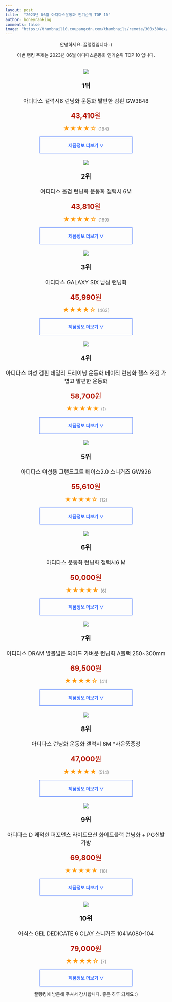 ```yaml
---
layout: post
title:  "2023년 06월 아디다스운동화 인기순위 TOP 10"
author: honeyranking
comments: false
image: "https://thumbnail10.coupangcdn.com/thumbnails/remote/300x300ex/image/vendor_inventory/6441/779a5f2f43d0da0a714f664a9ea3f6cf4ce8dc5b3104d229e8b9d42329ff.png"
---
```

<p style="text-align: center;">안녕하세요. 꿀랭킹입니다 :)</p>
<p style="text-align: center;">이번 랭킹 주제는 2023년 06월 아디다스운동화 인기순위 TOP 10 입니다.</p><center><img src="https://thumbnail10.coupangcdn.com/thumbnails/remote/300x300ex/image/vendor_inventory/6441/779a5f2f43d0da0a714f664a9ea3f6cf4ce8dc5b3104d229e8b9d42329ff.png" style="margin-top:20px" /></center><p style="text-align: center; font-size: 20px"><b>1위</b></p><p style="text-align: center; font-size: 17px">아디다스 갤럭시6 런닝화 운동화 발편한 검흰 GW3848</p><p style="text-align: center;"><span style="color: #b61800; font-size: 22px;"><b>43,410</b>원</span></p><p style="text-align: center;"><span style="color: #ff9600; font-size: 20px;">★★★★☆ </span><span style="color: #878787;">(184)</span></p><center><a href="https://link.coupang.com/a/2itgl"><div style="font-size: 14px; display: inline-block; padding: 15px 90px; color: #346aff; border-radius: 2px; border: 1px solid #346aff; cursor: pointer;"><b>제품정보 더보기 &or;</b></div></a></center><center><img src="https://thumbnail7.coupangcdn.com/thumbnails/remote/300x300ex/image/vendor_inventory/bff5/c1de5209bbf76f7eacb9a5e751bb283e0505858e418ec03828a98c92e518.png" style="margin-top:20px" /></center><p style="text-align: center; font-size: 20px"><b>2위</b></p><p style="text-align: center; font-size: 17px">아디다스 올검 런닝화 운동화 갤럭시 6M</p><p style="text-align: center;"><span style="color: #b61800; font-size: 22px;"><b>43,810</b>원</span></p><p style="text-align: center;"><span style="color: #ff9600; font-size: 20px;">★★★★☆ </span><span style="color: #878787;">(189)</span></p><center><a href="https://link.coupang.com/a/2itgn"><div style="font-size: 14px; display: inline-block; padding: 15px 90px; color: #346aff; border-radius: 2px; border: 1px solid #346aff; cursor: pointer;"><b>제품정보 더보기 &or;</b></div></a></center><center><img src="https://thumbnail7.coupangcdn.com/thumbnails/remote/300x300ex/image/vendor_inventory/ff79/7c4ce887c4760540e6cbd6907ed9ffd284473e81a9ad88c320a092f93024.jpg" style="margin-top:20px" /></center><p style="text-align: center; font-size: 20px"><b>3위</b></p><p style="text-align: center; font-size: 17px">아디다스 GALAXY SIX 남성 런닝화</p><p style="text-align: center;"><span style="color: #b61800; font-size: 22px;"><b>45,990</b>원</span></p><p style="text-align: center;"><span style="color: #ff9600; font-size: 20px;">★★★★☆ </span><span style="color: #878787;">(463)</span></p><center><a href="https://link.coupang.com/a/2itgp"><div style="font-size: 14px; display: inline-block; padding: 15px 90px; color: #346aff; border-radius: 2px; border: 1px solid #346aff; cursor: pointer;"><b>제품정보 더보기 &or;</b></div></a></center><center><img src="https://thumbnail7.coupangcdn.com/thumbnails/remote/300x300ex/image/vendor_inventory/0290/6f9f7a4d4c52df94f78cccb9d2e94f124c35e9282560c6af4f940b872191.jpg" style="margin-top:20px" /></center><p style="text-align: center; font-size: 20px"><b>4위</b></p><p style="text-align: center; font-size: 17px">아디다스 여성 검흰 데일리 트레이닝 운동화 베이직 런닝화 헬스 조깅 가볍고 발편한 운동화</p><p style="text-align: center;"><span style="color: #b61800; font-size: 22px;"><b>58,700</b>원</span></p><p style="text-align: center;"><span style="color: #ff9600; font-size: 20px;">★★★★★ </span><span style="color: #878787;">(1)</span></p><center><a href="https://link.coupang.com/a/2itgq"><div style="font-size: 14px; display: inline-block; padding: 15px 90px; color: #346aff; border-radius: 2px; border: 1px solid #346aff; cursor: pointer;"><b>제품정보 더보기 &or;</b></div></a></center><center><img src="https://thumbnail9.coupangcdn.com/thumbnails/remote/300x300ex/image/rs_quotation_api/c3myetme/cce3761bff7248c6bbfb67b92c72a6d5.jpg" style="margin-top:20px" /></center><p style="text-align: center; font-size: 20px"><b>5위</b></p><p style="text-align: center; font-size: 17px">아디다스 여성용 그랜드코트 베이스2.0 스니커즈 GW926</p><p style="text-align: center;"><span style="color: #b61800; font-size: 22px;"><b>55,610</b>원</span></p><p style="text-align: center;"><span style="color: #ff9600; font-size: 20px;">★★★★☆ </span><span style="color: #878787;">(12)</span></p><center><a href="https://link.coupang.com/a/2itgr"><div style="font-size: 14px; display: inline-block; padding: 15px 90px; color: #346aff; border-radius: 2px; border: 1px solid #346aff; cursor: pointer;"><b>제품정보 더보기 &or;</b></div></a></center><center><img src="https://thumbnail10.coupangcdn.com/thumbnails/remote/300x300ex/image/vendor_inventory/1398/5f353379a216a09cb73f0bbb96ec17f91b2ede2b783f993b2365d3a2d6b4.jpg" style="margin-top:20px" /></center><p style="text-align: center; font-size: 20px"><b>6위</b></p><p style="text-align: center; font-size: 17px">아디다스 운동화 런닝화 갤럭시6 M</p><p style="text-align: center;"><span style="color: #b61800; font-size: 22px;"><b>50,000</b>원</span></p><p style="text-align: center;"><span style="color: #ff9600; font-size: 20px;">★★★★★ </span><span style="color: #878787;">(6)</span></p><center><a href="https://link.coupang.com/a/2itgs"><div style="font-size: 14px; display: inline-block; padding: 15px 90px; color: #346aff; border-radius: 2px; border: 1px solid #346aff; cursor: pointer;"><b>제품정보 더보기 &or;</b></div></a></center><center><img src="https://thumbnail10.coupangcdn.com/thumbnails/remote/300x300ex/image/vendor_inventory/2598/6e76334f302505de16895e98cd22c6499c571d4845176ec75a34b91cffdc.JPG" style="margin-top:20px" /></center><p style="text-align: center; font-size: 20px"><b>7위</b></p><p style="text-align: center; font-size: 17px">아디다스 DRAM 발볼넓은 와이드 가벼운 런닝화 A블랙 250~300mm</p><p style="text-align: center;"><span style="color: #b61800; font-size: 22px;"><b>69,500</b>원</span></p><p style="text-align: center;"><span style="color: #ff9600; font-size: 20px;">★★★★☆ </span><span style="color: #878787;">(41)</span></p><center><a href="https://link.coupang.com/a/2itgt"><div style="font-size: 14px; display: inline-block; padding: 15px 90px; color: #346aff; border-radius: 2px; border: 1px solid #346aff; cursor: pointer;"><b>제품정보 더보기 &or;</b></div></a></center><center><img src="https://thumbnail10.coupangcdn.com/thumbnails/remote/300x300ex/image/vendor_inventory/7f0e/dfd84d4962f5bc36862706d1ecc2fac86e3f2a3d1b33498e5181cfdb472f.jpg" style="margin-top:20px" /></center><p style="text-align: center; font-size: 20px"><b>8위</b></p><p style="text-align: center; font-size: 17px">아디다스 런닝화 운동화 갤럭시 6M *사은품증정</p><p style="text-align: center;"><span style="color: #b61800; font-size: 22px;"><b>47,000</b>원</span></p><p style="text-align: center;"><span style="color: #ff9600; font-size: 20px;">★★★★★ </span><span style="color: #878787;">(514)</span></p><center><a href="https://link.coupang.com/a/2itgu"><div style="font-size: 14px; display: inline-block; padding: 15px 90px; color: #346aff; border-radius: 2px; border: 1px solid #346aff; cursor: pointer;"><b>제품정보 더보기 &or;</b></div></a></center><center><img src="https://thumbnail8.coupangcdn.com/thumbnails/remote/300x300ex/image/vendor_inventory/aec5/9ea0e7976b7ca42ed599e846103efb7e0d0e346f5495d926a17cda720f67.jpg" style="margin-top:20px" /></center><p style="text-align: center; font-size: 20px"><b>9위</b></p><p style="text-align: center; font-size: 17px">아디다스 D 쾌적한 퍼포먼스 라이트모션 화이트블랙 런닝화 + PG신발가방</p><p style="text-align: center;"><span style="color: #b61800; font-size: 22px;"><b>69,800</b>원</span></p><p style="text-align: center;"><span style="color: #ff9600; font-size: 20px;">★★★★★ </span><span style="color: #878787;">(18)</span></p><center><a href="https://link.coupang.com/a/2itgv"><div style="font-size: 14px; display: inline-block; padding: 15px 90px; color: #346aff; border-radius: 2px; border: 1px solid #346aff; cursor: pointer;"><b>제품정보 더보기 &or;</b></div></a></center><center><img src="https://thumbnail8.coupangcdn.com/thumbnails/remote/300x300ex/image/rs_quotation_api/6fqq7qxu/25eb3cdebc9045e786fab1a5ce3c6005.jpg" style="margin-top:20px" /></center><p style="text-align: center; font-size: 20px"><b>10위</b></p><p style="text-align: center; font-size: 17px">아식스 GEL DEDICATE 6 CLAY 스니커즈 1041A080-104</p><p style="text-align: center;"><span style="color: #b61800; font-size: 22px;"><b>79,000</b>원</span></p><p style="text-align: center;"><span style="color: #ff9600; font-size: 20px;">★★★★☆ </span><span style="color: #878787;">(7)</span></p><center><a href="https://link.coupang.com/a/2itgw"><div style="font-size: 14px; display: inline-block; padding: 15px 90px; color: #346aff; border-radius: 2px; border: 1px solid #346aff; cursor: pointer;"><b>제품정보 더보기 &or;</b></div></a></center><p style="text-align: center;">꿀랭킹에 방문해 주셔서 감사합니다. 좋은 하루 되세요 :)</p>